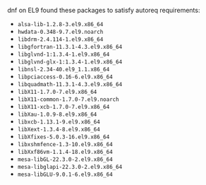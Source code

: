 dnf on EL9 found these packages to satisfy autoreq requirements:

* `alsa-lib-1.2.8-3.el9.x86_64`
* `hwdata-0.348-9.7.el9.noarch`
* `libdrm-2.4.114-1.el9.x86_64`
* `libgfortran-11.3.1-4.3.el9.x86_64`
* `libglvnd-1:1.3.4-1.el9.x86_64`
* `libglvnd-glx-1:1.3.4-1.el9.x86_64`
* `libnsl-2.34-40.el9_1.1.x86_64`
* `libpciaccess-0.16-6.el9.x86_64`
* `libquadmath-11.3.1-4.3.el9.x86_64`
* `libX11-1.7.0-7.el9.x86_64`
* `libX11-common-1.7.0-7.el9.noarch`
* `libX11-xcb-1.7.0-7.el9.x86_64`
* `libXau-1.0.9-8.el9.x86_64`
* `libxcb-1.13.1-9.el9.x86_64`
* `libXext-1.3.4-8.el9.x86_64`
* `libXfixes-5.0.3-16.el9.x86_64`
* `libxshmfence-1.3-10.el9.x86_64`
* `libXxf86vm-1.1.4-18.el9.x86_64`
* `mesa-libGL-22.3.0-2.el9.x86_64`
* `mesa-libglapi-22.3.0-2.el9.x86_64`
* `mesa-libGLU-9.0.1-6.el9.x86_64`
